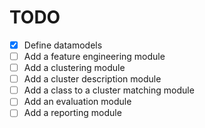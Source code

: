 # TODO

- [X] Define datamodels
- [ ] Add a feature engineering module
- [ ] Add a clustering module
- [ ] Add a cluster description module
- [ ] Add a class to a cluster matching module
- [ ] Add an evaluation module
- [ ] Add a reporting module
